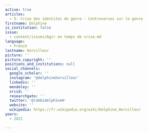 ```yaml
---
active: true
articles:
  - 5- Crise des identites de genre - Controverses sur le genre
firstname: Delphine
is_institution: false
issue:
  - content/issues/Agir en temps de crise.md
language:
  - French
lastname: Horvilleur
picture: ''
picture_copyright: ''
positions_and_institutions: null
social_channels:
  google_scholar: ''
  instagram: '@delphinehorvilleur'
  linkedin: ''
  mendeley: ''
  orcid: ''
  researchgate: ''
  twitter: '@rabbidelphineH'
  website: ''
  wikipedia: https://fr.wikipedia.org/wiki/Delphine_Horvilleur
years:
  - 2021

---
```

